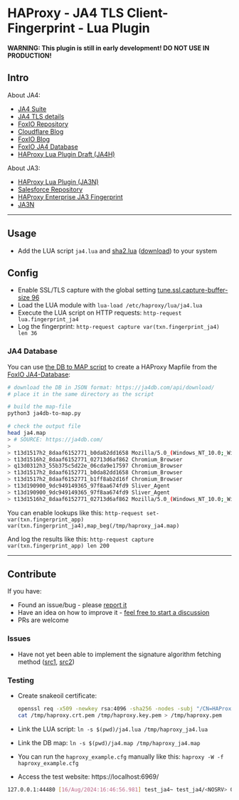 # HAProxy - JA4 TLS Client-Fingerprint - Lua Plugin

**WARNING: This plugin is still in early development! DO NOT USE IN PRODUCTION!**

## Intro

About JA4:

* [JA4 Suite](https://github.com/FoxIO-LLC/ja4/blob/main/technical_details/README.md)
* [JA4 TLS details](https://github.com/FoxIO-LLC/ja4/blob/main/technical_details/JA4.md)
* [FoxIO Repository](https://github.com/FoxIO-LLC/ja4)
* [Cloudflare Blog](https://blog.cloudflare.com/ja4-signals)
* [FoxIO Blog](https://blog.foxio.io/ja4%2B-network-fingerprinting)
* [FoxIO JA4 Database](https://ja4db.com/)
* [HAProxy Lua Plugin Draft (JA4H)](https://github.com/O-X-L/haproxy-ja4h)

About JA3:
* [HAProxy Lua Plugin (JA3N)](https://github.com/O-X-L/haproxy-ja3n)
* [Salesforce Repository](https://github.com/salesforce/ja3)
* [HAProxy Enterprise JA3 Fingerprint](https://customer-docs.haproxy.com/bot-management/client-fingerprinting/tls-fingerprint/)
* [JA3N](https://tlsfingerprint.io/norm_fp)

----

## Usage

* Add the LUA script `ja4.lua` and [sha2.lua](https://github.com/Egor-Skriptunoff/pure_lua_SHA) ([download](https://raw.githubusercontent.com/Egor-Skriptunoff/pure_lua_SHA/master/sha2.lua)) to your system

## Config

* Enable SSL/TLS capture with the global setting [tune.ssl.capture-buffer-size 96](https://www.haproxy.com/documentation/haproxy-configuration-manual/latest/#tune.ssl.capture-buffer-size)
* Load the LUA module with `lua-load /etc/haproxy/lua/ja4.lua`
* Execute the LUA script on HTTP requests: `http-request lua.fingerprint_ja4`
* Log the fingerprint: `http-request capture var(txn.fingerprint_ja4) len 36`

### JA4 Database

You can use [the DB to MAP script](https://github.com/O-X-L/haproxy-ja4/blob/latest/ja4db-to-map.py) to create a HAProxy Mapfile from the [FoxIO JA4-Database](https://ja4db.com/):

```bash
# download the DB in JSON format: https://ja4db.com/api/download/
# place it in the same directory as the script

# build the map-file
python3 ja4db-to-map.py

# check the output file
head ja4.map
> # SOURCE: https://ja4db.com/
> 
> t13d1517h2_8daaf6152771_b0da82dd1658 Mozilla/5.0_(Windows_NT_10.0;_Win64;_x64)_AppleWebKit/537.36_(KHTML,_like_Gecko)_Chrome/125.0.0.0_Safari/537.36
> t13d1516h2_8daaf6152771_02713d6af862 Chromium_Browser
> q13d0312h3_55b375c5d22e_06cda9e17597 Chromium_Browser
> t13d1517h2_8daaf6152771_b0da82dd1658 Chromium_Browser
> t13d1517h2_8daaf6152771_b1ff8ab2d16f Chromium_Browser
> t13d190900_9dc949149365_97f8aa674fd9 Sliver_Agent
> t13d190900_9dc949149365_97f8aa674fd9 Sliver_Agent
> t13d1516h2_8daaf6152771_02713d6af862 Mozilla/5.0_(Windows_NT_10.0;_Win64;_x64)_AppleWebKit/537.36_(KHTML,_like_Gecko)_Chrome/125.0.0.0_Safari/537.36
```

You can enable lookups like this: `http-request set-var(txn.fingerprint_app) var(txn.fingerprint_ja4),map_beg(/tmp/haproxy_ja4.map)`

And log the results like this: `http-request capture var(txn.fingerprint_app) len 200`


----

## Contribute

If you have:

* Found an issue/bug - please [report it](https://github.com/O-X-L/haproxy-ja4/issues/new)
* Have an idea on how to improve it - [feel free to start a discussion](https://github.com/O-X-L/haproxy-ja4/discussions/new/choose)
* PRs are welcome

### Issues

* Have not yet been able to implement the signature algorithm fetching method ([src1](https://github.com/FoxIO-LLC/ja4/blob/main/python/common.py#L147), [src2](https://github.com/FoxIO-LLC/ja4/blob/main/python/ja4.py#L215))

### Testing

* Create snakeoil certificate:

  ```bash
  openssl req -x509 -newkey rsa:4096 -sha256 -nodes -subj "/CN=HAProxy JA4 Test" -addext "subjectAltName = DNS:localhost,IP:127.0.0.1" -keyout /tmp/haproxy.key.pem -out /tmp/haproxy.crt.pem -days 30
  cat /tmp/haproxy.crt.pem /tmp/haproxy.key.pem > /tmp/haproxy.pem
  ```

* Link the LUA script: `ln -s $(pwd)/ja4.lua /tmp/haproxy_ja4.lua`
* Link the DB map: `ln -s $(pwd)/ja4.map /tmp/haproxy_ja4.map`
* You can run the `haproxy_example.cfg` manually like this: `haproxy -W -f haproxy_example.cfg`
* Access the test website: https://localhost:6969/


```bash
127.0.0.1:44480 [16/Aug/2024:16:46:56.981] test_ja4~ test_ja4/<NOSRV> 0/-1/-1/-1/0 200 49 - - PR-- 1/1/0/0/0 0/0 {t12d1715h2_002f,0035,009c,009d,1301,1302,1303,c009,c00a,c013,c014,c02b,c02c,c02f,c030,cca8,cca9_0005,000a,000b,000d,0017,001c,0022,0029,002b,002d,0033,fe0d,ff01|t12d1715h2_4a3d28116287_c114573b7948|} "GET https://localhost:6969/ HTTP/2.0"
```
